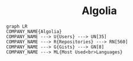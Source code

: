 <h1 align="center">Algolia</h1>

```mermaid
graph LR
COMPANY_NAME{Algolia}
COMPANY_NAME ---> U{Users} ---> UN[35]
COMPANY_NAME ---> R{Repositories} ---> RN[560]
COMPANY_NAME ---> G{Gists} ---> GN[8]
COMPANY_NAME ---> ML{Most Used<br>Languages}
```
